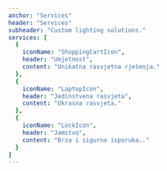 ```yaml
---
anchor: "Services"
header: "Services"
subheader: "Custom lighting solutions."
services: [
  {
    iconName: "ShoppingCartIcon",
    header: "Umjetnost",
    content: "Unikatna rasvjetna rješenja."
  },
  {
    iconName: "LaptopIcon",
    header: "Jedinstvena rasvjeta",
    content: "Ukrasna rasvjeta."
  },
  {
    iconName: "LockIcon",
    header: "Jamstvo",
    content: "Brza i sigurna isporuka.."
  }
]
---
```

